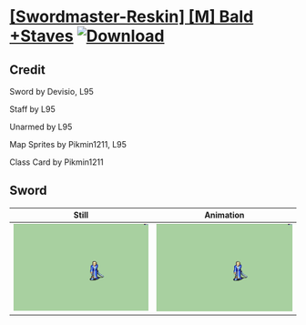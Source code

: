 # [\[Swordmaster-Reskin\] \[M\] Bald +Staves](./) [![Download](https://img.shields.io/badge/Download--red?style=social&logo=github)](https://minhaskamal.github.io/DownGit/#/home?url=https://github.com/Klokinator/FE-Repo/tree/main/Battle%20Animations%2FInfantry%20-%20(Swd)%20Myrms%20and%20Swordmasters%2F%5BSwordmaster-Reskin%5D%20%5BM%5D%20Bald%20%2BStaves%2F1.%20Sword)

## Credit

Sword by Devisio, L95

Staff by L95

Unarmed by L95

Map Sprites by Pikmin1211, L95

Class Card by Pikmin1211

## Sword

| Still | Animation |
| :---: | :-------: |
| ![Sword still](./Sword_000.png) | ![Sword animation](./Sword.gif) |
